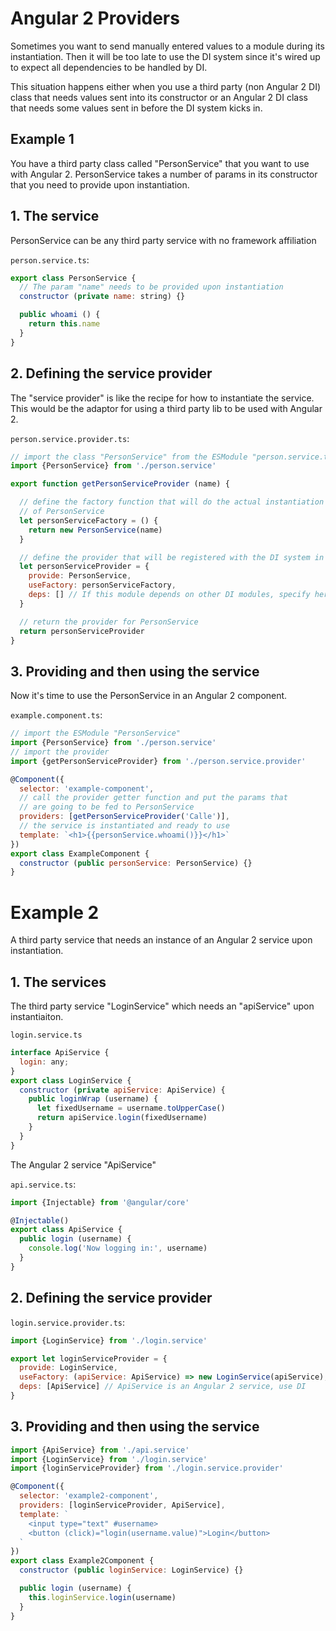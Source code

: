 # Angular 2 Providers

Sometimes you want to send manually entered values to a module during its instantiation. Then it will be too late to use the DI system since it's wired up to expect all dependencies to be handled by DI.

This situation happens either when you use a third party (non Angular 2 DI) class that needs values sent into its constructor or an Angular 2 DI class that needs some values sent in before the DI system kicks in.

## Example 1

You have a third party class called "PersonService" that you want to use with Angular 2. PersonService takes a number of params in its constructor that you need to provide upon instantiation.

## 1. The service

PersonService can be any third party service with no framework affiliation

 `person.service.ts`:

```javascript
export class PersonService {
  // The param "name" needs to be provided upon instantiation
  constructor (private name: string) {}

  public whoami () {
    return this.name
  }
}
```

## 2. Defining the service provider

The "service provider" is like the recipe for how to instantiate the service. This would be the adaptor for using a third party lib to be used with Angular 2.

`person.service.provider.ts`:

```javascript
// import the class "PersonService" from the ESModule "person.service.ts"
import {PersonService} from './person.service'

export function getPersonServiceProvider (name) {

  // define the factory function that will do the actual instantiation
  // of PersonService
  let personServiceFactory = () {
    return new PersonService(name)
  }

  // define the provider that will be registered with the DI system in Angular 2
  let personServiceProvider = {
    provide: PersonService,
    useFactory: personServiceFactory,
    deps: [] // If this module depends on other DI modules, specify here
  }

  // return the provider for PersonService
  return personServiceProvider
}
```

## 3. Providing and then using the service

Now it's time to use the PersonService in an Angular 2 component.

 `example.component.ts`:

```javascript
// import the ESModule "PersonService"
import {PersonService} from './person.service'
// import the provider
import {getPersonServiceProvider} from './person.service.provider'

@Component({
  selector: 'example-component',
  // call the provider getter function and put the params that
  // are going to be fed to PersonService
  providers: [getPersonServiceProvider('Calle')],
  // the service is instantiated and ready to use
  template: `<h1>{{personService.whoami()}}</h1>`
})
export class ExampleComponent {
  constructor (public personService: PersonService) {}
}
```

# Example 2

A third party service that needs an instance of an Angular 2 service upon instantiation.

## 1. The services

The third party service "LoginService" which needs an "apiService" upon instantiaiton.

`login.service.ts`
```javascript
interface ApiService {
  login: any;
}
export class LoginService {
  constructor (private apiService: ApiService) {
    public loginWrap (username) {
      let fixedUsername = username.toUpperCase()
      return apiService.login(fixedUsername)
    }
  }
}
```

The Angular 2 service "ApiService"

`api.service.ts`:
```javascript
import {Injectable} from '@angular/core'

@Injectable()
export class ApiService {
  public login (username) {
    console.log('Now logging in:', username)
  }
}
```

## 2. Defining the service provider

`login.service.provider.ts`:

```javascript
import {LoginService} from './login.service'

export let loginServiceProvider = {
  provide: LoginService,
  useFactory: (apiService: ApiService) => new LoginService(apiService),
  deps: [ApiService] // ApiService is an Angular 2 service, use DI
}
```

## 3. Providing and then using the service

```javascript
import {ApiService} from './api.service'
import {LoginService} from './login.service'
import {loginServiceProvider} from './login.service.provider'

@Component({
  selector: 'example2-component',
  providers: [loginServiceProvider, ApiService],
  template: `
    <input type="text" #username>
    <button (click)="login(username.value)">Login</button>
  `
})
export class Example2Component {
  constructor (public loginService: LoginService) {}

  public login (username) {
    this.loginService.login(username)
  }
}
```
